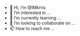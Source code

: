 - 👋 Hi, I’m @IMkrris
- 👀 I’m interested in ...
- 🌱 I’m currently learning ...
- 💞️ I’m looking to collaborate on ...
- 📫 How to reach me ...

<!---
IMkrris/IMkrris is a ✨ special ✨ repository because its `README.md` (this file) appears on your GitHub profile.
You can click the Preview link to take a look at your changes.
--->
